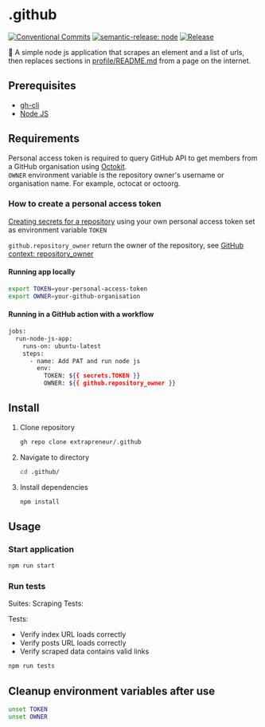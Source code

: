 # .github

[![Conventional Commits](https://img.shields.io/badge/Conventional%20Commits-1.0.0-yellow.svg)](https://conventionalcommits.org)
[![semantic-release: node](https://img.shields.io/badge/semantic--release-node-e10079?logo=semantic-release)](https://github.com/semantic-release/semantic-release)
[![Release](https://github.com/extrapreneur/.github/actions/workflows/release.yml/badge.svg)](https://github.com/extrapreneur/.github/actions/workflows/release.yml)

📖 A simple node js application that scrapes an element and a list of urls, then replaces sections in [profile/README.md](./profile/README.md) from a page on the internet.

## Prerequisites

- [gh-cli](https://github.com/cli/cli?tab=readme-ov-file#installation)
- [Node JS](https://nodejs.org/en/download/package-manager)

## Requirements

Personal access token is required to query GitHub API to get members from a GitHub organisation using [Octokit](https://github.com/octokit).  
`OWNER` environment variable is the repository owner's username or organisation name. For example, octocat or octoorg.

### How to create a personal access token

[Creating secrets for a repository](https://docs.github.com/en/actions/how-tos/write-workflows/choose-what-workflows-do/use-secrets#creating-secrets-for-a-repository) using your own personal access token set as environment variable `TOKEN`

`github.repository_owner` return the owner of the repository, see [GitHub context: repository_owner](https://docs.github.com/en/actions/reference/workflows-and-actions/contexts#github-context)

#### Running app locally

```bash
export TOKEN=your-personal-access-token
export OWNER=your-github-organisation
```

#### Running in a GitHub action with a workflow

```bash
jobs:
  run-node-js-app:
    runs-on: ubuntu-latest
    steps:
      - name: Add PAT and run node js
        env:
          TOKEN: ${{ secrets.TOKEN }}
          OWNER: ${{ github.repository_owner }}
```

## Install

1. Clone repository

   ```bash
   gh repo clone extrapreneur/.github
   ```

1. Navigate to directory

   ```bash
   cd .github/
   ```

1. Install dependencies

   ```bash
   npm install
   ```

## Usage

### Start application

```bash
npm run start
```

### Run tests

Suites: Scraping Tests:

Tests:

- Verify index URL loads correctly
- Verify posts URL loads correctly
- Verify scraped data contains valid links

```bash
npm run tests
```

## Cleanup environment variables after use

```bash
unset TOKEN
unset OWNER
```
